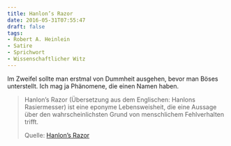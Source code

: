 ```yaml
---
title: Hanlon’s Razor
date: 2016-05-31T07:55:47
draft: false
tags:
- Robert A. Heinlein
- Satire
- Sprichwort
- Wissenschaftlicher Witz
---
```


Im Zweifel sollte man erstmal von Dummheit ausgehen, bevor man Böses
unterstellt. Ich mag ja Phänomene, die einen Namen haben.

> Hanlon’s Razor (Übersetzung aus dem Englischen: Hanlons Rasiermesser) ist
> eine eponyme Lebensweisheit, die eine Aussage über den wahrscheinlichsten
> Grund von menschlichem Fehlverhalten trifft.
>
> Quelle: [Hanlon’s Razor](https://de.wikipedia.org/wiki/Hanlon%92s_Razor)